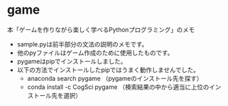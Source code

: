 # game
本「ゲームを作りながら楽しく学べるPythonプログラミング」のメモ
- sample.pyは前半部分の文法の説明のメモです。
- 他のpyファイルはゲーム作成のために使用したものです。
- pygameはpipでインストールしました。
- 以下の方法でインストールしたpipではうまく動作しませんでした。
  - anaconda search pygame （pygameのインストール先を探す）
  - conda install -c CogSci pygame （検索結果の中から適当に上位のインストール先を選択）
